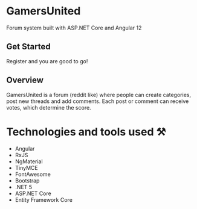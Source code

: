 # GamersUnited

Forum system built with ASP.NET Core and Angular 12

## Get Started
Register and you are good to go!


## Overview
GamersUnited is a forum (reddit like) where people can create categories, post new threads and add comments. Each post or comment can receive votes, which determine the score.

# Technologies and tools used ⚒️
 * Angular
 * RxJS
 * NgMaterial
 * TinyMCE
 * FontAwesome
 * Bootstrap
 * .NET 5
 * ASP.NET Core
 * Entity Framework Core

